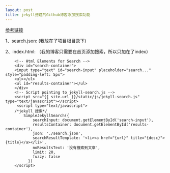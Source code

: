 ```yaml
---
layout: post
title: jekyll搭建的Github博客添加搜索功能
---
```


[参考链接](http://www.bootcdn.cn/simple-jekyll-search/readme/)

1、[search.json](https://github.com/levyleo/levyleo.github.io/blob/master/search.json): (我放在了项目根目录下)

2、index.html: （我的博客只需要在首页添加搜索，所以只加在了index）

```
    <!-- Html Elements for Search -->
    <div id="search-container">
    <input type="text" id="search-input" placeholder="search..." style="padding-left: 5px">
    <ul></ul>
    <ul id="results-container"></ul>
    </div>
    <!-- Script pointing to jekyll-search.js -->
    <script src="{{ site.url }}/static/js/jekyll-search.js" type="text/javascript"></script>
     <script type="text/javascript">
    /*jekyll 搜索*/
        SimpleJekyllSearch({
            searchInput: document.getElementById('search-input'),
            resultsContainer: document.getElementById('results-container'),
            json: './search.json',
            searchResultTemplate: '<li><a href="{url}" title="{desc}">{title}</a></li>',
            noResultsText: '没有搜索到文章',
            limit: 20,
            fuzzy: false
          })
    </script>
```
